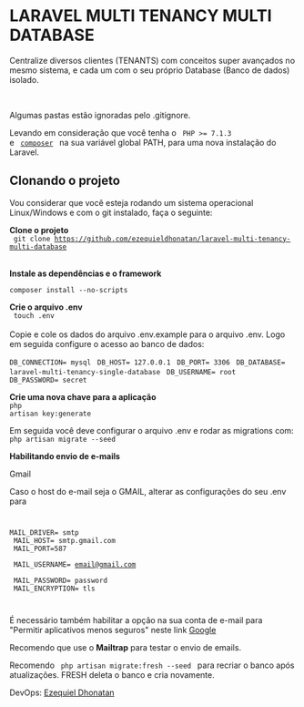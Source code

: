 # LARAVEL MULTI TENANCY MULTI DATABASE

Centralize diversos clientes (TENANTS) com conceitos super avançados no mesmo sistema, e cada um com o seu próprio Database (Banco de dados) isolado.

<br>

Algumas pastas estão ignoradas pelo .gitignore.

Levando em consideração que você tenha o <code> PHP >= 7.1.3 </code> e <code> <a href="https://getcomposer.org">composer</a>  </code> na sua variável global PATH, para uma nova instalação do Laravel.


## Clonando o projeto

Vou  considerar que você esteja rodando um sistema operacional Linux/Windows e com o git instalado, faça o seguinte:

<strong> Clone o projeto</strong> <br>
<code>  git clone https://github.com/ezequieldhonatan/laravel-multi-tenancy-multi-database  </code> 
<br>

<strong> Instale as dependências e o framework</strong>
<br>
<code>
composer install --no-scripts
</code>

<strong>Crie o arquivo .env</strong>
<br>
<code> touch .env </code> <br><br>
Copie e cole os dados do arquivo .env.example para o arquivo .env. Logo em seguida configure o acesso ao banco de dados: <br>

<code>DB_CONNECTION= mysql </code>
<code>DB_HOST= 127.0.0.1    </code>
<code>DB_PORT= 3306  </code>
<code>DB_DATABASE= laravel-multi-tenancy-single-database </code>
<code>DB_USERNAME= root </code>
<code>DB_PASSWORD= secret</code>

<strong> Crie uma nova chave para a aplicação</strong>
<br>
<code>php artisan key:generate</code>

Em seguida você deve configurar o arquivo .env e rodar as migrations com:
<code> php artisan migrate --seed </code>
 
 <strong>Habilitando envio de e-mails</strong>

Gmail

Caso o host do e-mail seja o GMAIL, alterar as configurações do seu .env para
<code>

MAIL_DRIVER= smtp <br>
MAIL_HOST= smtp.gmail.com <br>
MAIL_PORT=587 <br>
MAIL_USERNAME= email@gmail.com <br>
MAIL_PASSWORD= password <br>
MAIL_ENCRYPTION= tls

</code>

É necessário também habilitar a opção na sua conta de e-mail para "Permitir aplicativos menos seguros" neste link <a href="https://myaccount.google.com/lesssecureapps?pli=1">Google</a>

Recomendo que use o <strong>Mailtrap</strong> para testar o envio de emails.

Recomendo <code> php artisan migrate:fresh --seed </code> para recriar o banco após atualizações. FRESH deleta o banco e cria novamente.

DevOps: <a href="https://www.linkedin.com/in/ezequieldhonatan/">Ezequiel Dhonatan</a>